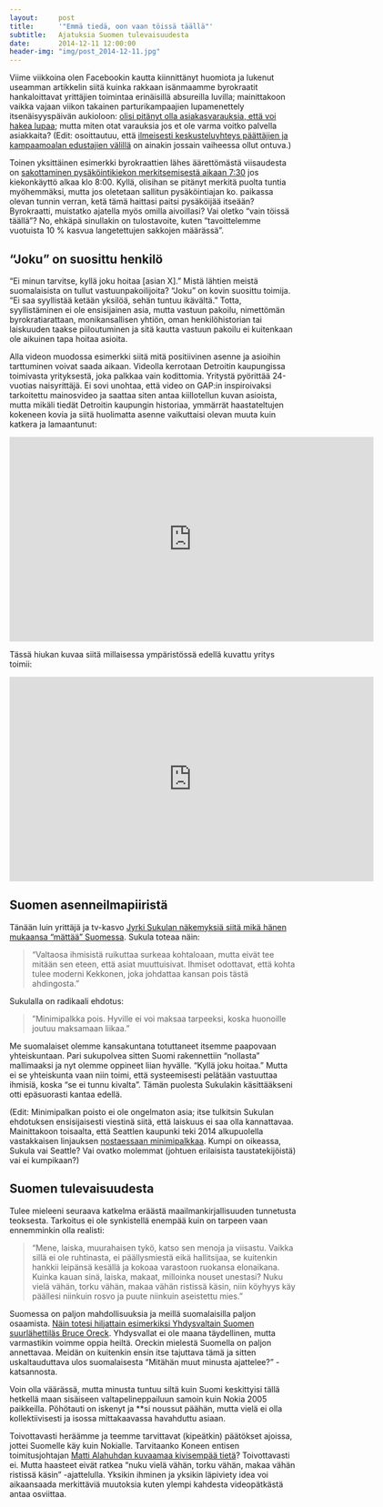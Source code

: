 ```yaml
---
layout:     post
title:      '"Emmä tiedä, oon vaan töissä täällä"'
subtitle:   Ajatuksia Suomen tulevaisuudesta
date:       2014-12-11 12:00:00
header-img: "img/post_2014-12-11.jpg"
---
```


Viime viikkoina olen Facebookin kautta kiinnittänyt huomiota ja lukenut useamman artikkelin siitä kuinka rakkaan isänmaamme byrokraatit hankaloittavat yrittäjien toimintaa erinäisillä absureilla luvilla; mainittakoon vaikka vajaan viikon takainen parturikampaajien lupamenettely itsenäisyyspäivän aukioloon: [olisi pitänyt olla asiakasvarauksia, että voi hakea lupaa][1]; mutta miten otat varauksia jos et ole varma voitko palvella asiakkaita? (Edit: osoittautuu, että [ilmeisesti keskusteluyhteys päättäjien ja kampaamoalan edustajien välillä][2] on ainakin jossain vaiheessa ollut ontuva.)

Toinen yksittäinen esimerkki byrokraattien lähes äärettömästä viisaudesta on [sakottaminen pysäköintikiekon merkitsemisestä aikaan 7:30][3] jos kiekonkäyttö alkaa klo 8:00. Kyllä, olisihan se pitänyt merkitä puolta tuntia myöhemmäksi, mutta jos oletetaan sallitun pysäköintiajan ko. paikassa olevan tunnin verran, ketä tämä haittasi paitsi pysäköijää itseään? Byrokraatti, muistatko ajatella myös omilla aivoillasi? Vai oletko “vain töissä täällä”? No, ehkäpä sinullakin on tulostavoite, kuten “tavoittelemme vuotuista 10 % kasvua langetettujen sakkojen määrässä”.

## “Joku” on suosittu henkilö

“Ei minun tarvitse, kyllä joku hoitaa [asian X].” Mistä lähtien meistä suomalaisista on tullut vastuunpakoilijoita? “Joku” on kovin suosittu toimija. “Ei saa syyllistää ketään yksilöä, sehän tuntuu ikävältä.” Totta, syyllistäminen ei ole ensisijainen asia, mutta vastuun pakoilu, nimettömän byrokratiarattaan, monikansallisen yhtiön, oman henkilöhistorian tai laiskuuden taakse piiloutuminen ja sitä kautta vastuun pakoilu ei kuitenkaan ole aikuinen tapa hoitaa asioita.

Alla videon muodossa esimerkki siitä mitä positiivinen asenne ja asioihin tarttuminen voivat saada aikaan. Videolla kerrotaan Detroitin kaupungissa toimivasta yrityksestä, joka palkkaa vain kodittomia. Yritystä pyörittää 24-vuotias naisyrittäjä. Ei sovi unohtaa, että video on GAP:in inspiroivaksi tarkoitettu mainosvideo ja saattaa siten antaa kiillotellun kuvan asioista, mutta mikäli tiedät Detroitin kaupungin historiaa, ymmärrät haastateltujen kokeneen kovia ja siitä huolimatta asenne vaikuttaisi olevan muuta kuin katkera ja lamaantunut:

<p><iframe width="640" height="360" src="https://www.youtube.com/embed/mo-kvh1w60w?feature=oembed" frameborder="0" allowfullscreen></iframe></p>

Tässä hiukan kuvaa siitä millaisessa ympäristössä edellä kuvattu yritys toimii:

<p><iframe width="640" height="360" src="https://www.youtube.com/embed/CrUFZrWQRhE?feature=oembed" frameborder="0" allowfullscreen></iframe></p>

## Suomen asenneilmapiiristä

Tänään luin yrittäjä ja tv-kasvo [Jyrki Sukulan näkemyksiä siitä mikä hänen mukaansa “mättää” Suomessa][4]. Sukula toteaa näin:

> “Valtaosa ihmisistä ruikuttaa surkeaa kohtaloaan, mutta eivät tee mitään sen eteen, että asiat muuttuisivat. Ihmiset odottavat, että kohta tulee moderni Kekkonen, joka johdattaa kansan pois tästä ahdingosta.”

Sukulalla on radikaali ehdotus:

> ”Minimipalkka pois. Hyville ei voi maksaa tarpeeksi, koska huonoille joutuu maksamaan liikaa.”

Me suomalaiset olemme kansakuntana totuttaneet itsemme paapovaan yhteiskuntaan. Pari sukupolvea sitten Suomi rakennettiin “nollasta” mallimaaksi ja nyt olemme oppineet liian hyvälle. “Kyllä joku hoitaa.” Mutta ei se yhteiskunta vaan niin toimi, että systeemisesti pelätään vastuuttaa ihmisiä, koska “se ei tunnu kivalta”. Tämän puolesta Sukulakin käsittääkseni otti epäsuorasti kantaa edellä.

(Edit: Minimipalkan poisto ei ole ongelmaton asia; itse tulkitsin Sukulan ehdotuksen ensisijaisesti viestinä siitä, että laiskuus ei saa olla kannattavaa. Mainittakoon toisaalta, että Seattlen kaupunki teki 2014 alkupuolella vastakkaisen linjauksen [nostaessaan minimipalkkaa][5]. Kumpi on oikeassa, Sukula vai Seattle? Vai ovatko molemmat (johtuen erilaisista taustatekijöistä) vai ei kumpikaan?)

## Suomen tulevaisuudesta

Tulee mieleeni seuraava katkelma eräästä maailmankirjallisuuden tunnetusta teoksesta. Tarkoitus ei ole synkistellä enempää kuin on tarpeen vaan ennemminkin olla realisti:

> “Mene, laiska, muurahaisen tykö, katso sen menoja ja viisastu. Vaikka sillä ei ole ruhtinasta, ei päällysmiestä eikä hallitsijaa, se kuitenkin hankkii leipänsä kesällä ja kokoaa varastoon ruokansa elonaikana.
Kuinka kauan sinä, laiska, makaat, milloinka nouset unestasi? Nuku vielä vähän, torku vähän, makaa vähän ristissä käsin, niin köyhyys käy päällesi niinkuin rosvo ja puute niinkuin aseistettu mies.”

Suomessa on paljon mahdollisuuksia ja meillä suomalaisilla paljon osaamista. [Näin totesi hiljattain esimerkiksi Yhdysvaltain Suomen suurlähettiläs Bruce Oreck][6]. Yhdysvallat ei ole maana täydellinen, mutta varmastikin voimme oppia heiltä. Oreckin mielestä Suomella on paljon annettavaa. Meidän on kuitenkin ensin itse tajuttava tämä ja sitten uskaltauduttava ulos suomalaisesta “Mitähän muut minusta ajattelee?” -katsannosta.

Voin olla väärässä, mutta minusta tuntuu siltä kuin Suomi keskittyisi tällä hetkellä maan sisäiseen valtapelineppailuun samoin kuin Nokia 2005 paikkeilla. Pöhötauti on iskenyt ja **si noussut päähän, mutta vielä ei olla kollektiivisesti ja isossa mittakaavassa havahduttu asiaan.

Toivottavasti heräämme ja teemme tarvittavat (kipeätkin) päätökset ajoissa, jottei Suomelle käy kuin Nokialle. Tarvitaanko Koneen entisen toimitusjohtajan [Matti Alahuhdan kuvaamaa kivisempää tietä][7]? Toivottavasti ei. Mutta haasteet eivät ratkea “nuku vielä vähän, torku vähän, makaa vähän ristissä käsin” -ajattelulla. Yksikin ihminen ja yksikin läpiviety idea voi aikaansaada merkittäviä muutoksia kuten ylempi kahdesta videopätkästä antaa osviittaa.


[1]: http://www.verkkouutiset.fi/kotimaa/avi_ess_poikkeuslupa-28873
[2]: http://www.hs.fi/talous/a1417793069315
[3]: http://www.verkkouutiset.fi/kotimaa/parkkikiekko%20tampere-29162
[4]: http://www.kauppalehti.fi/etusivu/jyrki+sukula+tiukkana+tama+mattaa+johtajuudessa/201412711868
[5]: http://murray.seattle.gov/minimumwage/
[6]: http://www.iltasanomat.fi/kotimaa/art-1417918822700.html
[7]: http://www.verkkouutiset.fi/politiikka/alahuhta_suomi_kuntoon-29108